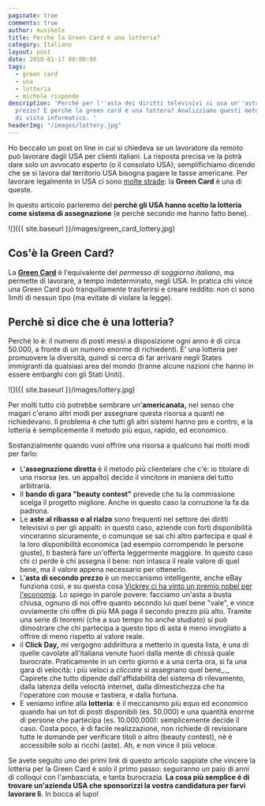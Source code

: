 ```yaml
---
paginate: true
comments: true
author: musikele
title: Perchè la Green Card è una lotteria?
category: Italiano
layout: post
date: 2018-01-17 00:00:00
tags:
  - green card
  - usa
  - lotteria
  - michele risponde
description: 'Perchè per l''asta dei diritti televisivi si usa un''asta di secondo
  prezzo? E perchè la green card è una lottera? Analizziamo questi metodi da un punto
  di vista informatico. '
headerImg: "/images/lottery.jpg"
---
```

Ho beccato un post on line in cui si chiedeva se un lavoratore da remoto può lavorare dagli USA per clienti italiani. La risposta precisa ve la potrà dare solo un avvocato esperto (o il consolato USA); semplifichiamo dicendo che se si lavora dal territorio USA bisogna pagare le tasse americane. Per lavorare legalmente in USA ci sono [molte strade](https://www.us-immigration.com/greencard/Green-Card-Lottery.html): la **Green Card** è una di queste. 

In questo articolo parleremo del **perchè gli USA hanno scelto la lotteria come sistema di assegnazione** (e perchè secondo me hanno fatto bene). 

![]({{ site.baseurl }}/images/green_card_lottery.jpg)

## Cos'è la Green Card?

La [**Green Card**](http://america24.com/news/come-si-ottiene-la-green-card) è l'equivalente del _permesso di soggiorno italiano_, ma permette di lavorare, a tempo indeterminato, negli USA. In pratica chi vince una Green Card può tranquillamente trasferirsi e creare reddito: non ci sono limiti di nessun tipo (ma evitate di violare la legge). 

## Perchè si dice che è una lotteria? 

Perché lo è: il numero di posti messi a disposizione ogni anno è di circa 50.000, a fronte di un numero enorme di richiedenti. E' una lotteria per promuovere la diversità, quindi si cerca di far arrivare negli States immigranti da qualsiasi area del mondo (tranne alcune nazioni che hanno in essere embarghi con gli Stati Uniti). 

![]({{ site.baseurl }}/images/lottery.jpg)

Per molti tutto ciò potrebbe sembrare un'**americanata,** nel senso che magari c'erano altri modi per assegnare questa risorsa a quanti ne richiedevano. Il problema è che tutti gli altri sistemi hanno pro e contro, e la lotteria è semplicemente il metodo più equo, rapido, ed economico. 

Sostanzialmente quando vuoi offrire una risorsa a qualcuno hai molti modi per farlo:

* L'**assegnazione diretta** è il metodo più clientelare che c'è: io titolare di una risorsa  (es. un appalto) decido il vincitore in maniera del tutto arbitraria.
* Il  **bando di gara "beauty contest"** prevede che tu la commissione scelga il progetto migliore. Anche in questo caso la corruzione la fa da padrona.
* Le **aste al ribasso o al rialzo** sono frequenti nel settore dei diritti televisivi o  per gli appalti: in questo caso, aziende con forti disponibilità vinceranno sicuramente, o comunque se sai chi altro partecipa e qual è la loro disponibilità economica (ad esempio corrompendo le persone giuste), ti basterà fare un'offerta leggermente maggiore. In questo caso chi ci perde è chi assegna il bene: non intasca il reale valore di quel bene, ma il valore appena necessario per ottenerlo. 
* L'**asta di secondo prezzo** è un meccanismo intelligente, anche eBay funziona così, e su questa cosa [Vickrey ci ha vinto un premio nobel per l'economia](https://it.wikipedia.org/wiki/William_Vickrey). Lo spiego in parole povere: facciamo un'asta a busta chiusa, ognuno di noi offre quanto secondo lui quel bene "vale", e vince ovviamente chi offre di più MA paga il secondo prezzo più alto. Tramite una serie di teoremi (che a suo tempo ho anche studiato) si può dimostrare che chi partecipa a questo tipo di asta è meno invogliato a offrire di meno rispetto al valore reale. 
* il **Click Day,** mi vergogno addirittura a metterlo in questa lista, è una di quelle cavolate all'italiana venute fuori dalla mente di chissà quale burocrate. Praticamente in un certo giorno e a una certa ora, si fa una gara di velocità: i più veloci a _cliccare_ si assegnano quel bene_._ Capirete che tutto dipende dall'affidabilità del sistema di rilevamento, dalla latenza della velocità internet, dalla dimestichezza che ha l'operatore con mouse e tastiera, e dalla fortuna. 
* E veniamo infine alla **lotteria**: è il meccanismo più equo ed economico quando hai un tot di posti disponibili (es. 50.000) e una quantità enorme di persone che partecipa (es. 10.000.000): semplicemente decide il caso. Costa poco, è di facile realizzazione, non richiede di revisionare tutte le domande per verificare titoli o altro (beauty contest), nè è accessibile solo ai ricchi (aste). Ah, e non vince il più veloce.  

Se avete seguito uno dei primi link di questo articolo sappiate che vincere la lotteria per la Green Card è solo il primo passo: seguiranno un paio di anni di colloqui con l'ambasciata, e tanta burocrazia. **La cosa più semplice é di trovare un'azienda USA che sponsorizzi la vostra candidatura per farvi lavorare lì**. In bocca al lupo! 